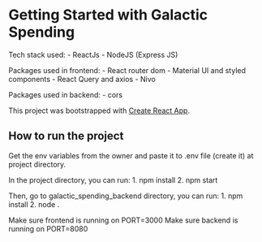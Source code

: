 # Getting Started with Galactic Spending

Tech stack used:
    - ReactJs
    - NodeJS (Express JS)

Packages used in frontend:
    - React router dom
    - Material UI and styled components
    - React Query and axios
    - Nivo

Packages used in backend:
    - cors

This project was bootstrapped with [Create React App](https://github.com/facebook/create-react-app).

## How to run the project

Get the env variables from the owner and paste it to .env file (create it) at project directory.

In the project directory, you can run:
    1. npm install
    2. npm start

Then, go to galactic_spending_backend directory, you can run:
    1. npm install
    2. node .

Make sure frontend is running on PORT=3000
Make sure backend is running on PORT=8080